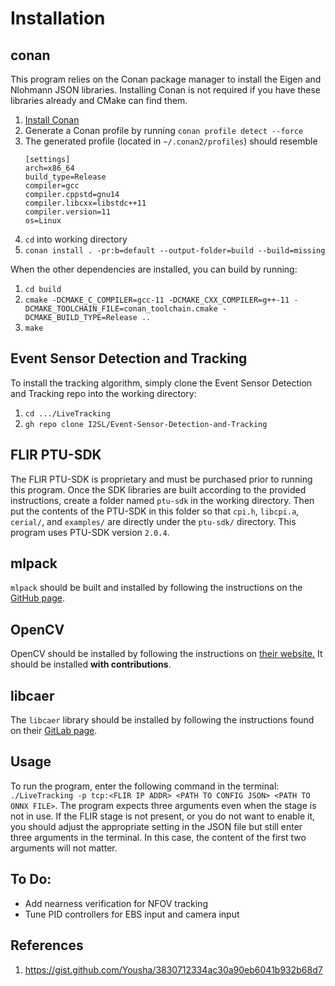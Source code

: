 # Installation

## conan
This program relies on the Conan package manager to install the Eigen and Nlohmann JSON libraries. Installing Conan is
not required if you have these libraries already and CMake can find them.
1. [Install Conan](https://docs.conan.io/2/installation.html)
2. Generate a Conan profile by running `conan profile detect --force`
3. The generated profile (located in `~/.conan2/profiles`) should resemble
   ```
   [settings]
   arch=x86_64
   build_type=Release
   compiler=gcc
   compiler.cppstd=gnu14
   compiler.libcxx=libstdc++11
   compiler.version=11
   os=Linux
   ```
4. `cd` into working directory
5. `conan install . -pr:b=default --output-folder=build --build=missing`

When the other dependencies are installed, you can build by running:
1. `cd build`
2. `cmake -DCMAKE_C_COMPILER=gcc-11 -DCMAKE_CXX_COMPILER=g++-11 -DCMAKE_TOOLCHAIN_FILE=conan_toolchain.cmake -DCMAKE_BUILD_TYPE=Release ..`
3. `make`

## Event Sensor Detection and Tracking
To install the tracking algorithm, simply clone the Event Sensor Detection and Tracking repo into the working directory:
1. `cd .../LiveTracking`
2. `gh repo clone I2SL/Event-Sensor-Detection-and-Tracking`

## FLIR PTU-SDK
The FLIR PTU-SDK is proprietary and must be purchased prior to running this program. Once the SDK libraries are built
according to the provided instructions, create a folder named `ptu-sdk` in the working directory. Then put the contents
of the PTU-SDK in this folder so that `cpi.h`, `libcpi.a`, `cerial/`, and `examples/` are directly under the `ptu-sdk/`
directory. This program uses PTU-SDK version `2.0.4`.

## mlpack
`mlpack` should be built and installed by following the instructions on the [GitHub page](https://github.com/mlpack/mlpack).

## OpenCV
OpenCV should be installed by following the instructions on [their website.](https://docs.opencv.org/4.x/d7/d9f/tutorial_linux_install.html)
It should be installed **with contributions**.

## libcaer
The `libcaer` library should be installed by following the instructions found on their [GitLab page](https://gitlab.com/inivation/dv/libcaer).

## Usage
To run the program, enter the following command in the terminal: `./LiveTracking -p tcp:<FLIR IP ADDR> <PATH TO CONFIG JSON> <PATH TO ONNX FILE>`.
The program expects three arguments even when the stage is not in use. If the FLIR stage is not present, or you do not
want to enable it, you should adjust the appropriate setting in the JSON file but still enter three arguments in the
terminal. In this case, the content of the first two arguments will not matter.

## To Do:
* Add nearness verification for NFOV tracking
* Tune PID controllers for EBS input and camera input

## References
1. https://gist.github.com/Yousha/3830712334ac30a90eb6041b932b68d7